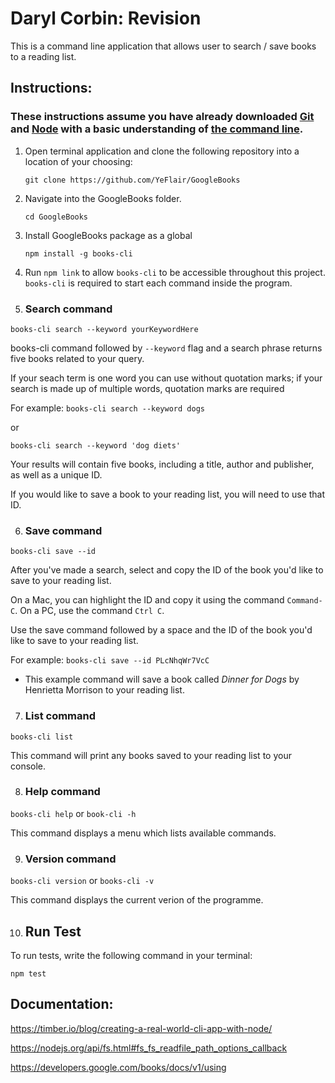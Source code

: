 # Daryl Corbin: Revision
This is a command line application that allows user to search / save books to a reading list.

## Instructions:
### **These instructions assume you have already downloaded [Git](https://git-scm.com/downloads) and [Node](https://nodejs.org/en/) with a basic understanding of [the command line](https://www.codecademy.com/articles/command-line-commands).**

1. Open terminal application and clone the following repository into a location of your choosing:
    
    `git clone https://github.com/YeFlair/GoogleBooks`

2. Navigate into the GoogleBooks folder.
    
    `cd GoogleBooks`

3. Install GoogleBooks package as a global
    
    `npm install -g books-cli`

4. Run `npm link` to allow `books-cli` to be accessible throughout this project. `books-cli` is required to start each command inside the program.



5. ### Search command

`books-cli search --keyword yourKeywordHere`

books-cli command followed by `--keyword` flag and a search phrase returns five books related to your query.

If your seach term is one word you can use without quotation marks; if your search is made up of multiple words, quotation marks are required

For example:
`books-cli search --keyword dogs`

or

`books-cli search --keyword 'dog diets'`

Your results will contain five books, including a title, author and publisher, as well as a unique ID.

If you would like to save a book to your reading list, you will need to use that ID.

6. ### Save command

`books-cli save --id`

After you've made a search, select and copy the ID of the book you'd like to save to your reading list.

On a Mac, you can highlight the ID and copy it using the command `Command-C`. On a PC, use the command `Ctrl C`.

Use the save command followed by a space and the ID of the book you'd like to save to your reading list.

For example:
`books-cli save --id PLcNhqWr7VcC`

- This example command will save a book called _Dinner for Dogs_ by Henrietta Morrison to your reading list.

7. ### List command

`books-cli list`

This command will print any books saved to your reading list to your console.

8. ### Help command

`books-cli help` or `book-cli -h`

This command displays a menu which lists available commands.

9. ### Version command

`books-cli version` or `books-cli -v`

This command displays the current verion of the programme.

10. ## Run Test

To run tests, write the following command in your terminal:

`npm test`
 
## Documentation:

https://timber.io/blog/creating-a-real-world-cli-app-with-node/

https://nodejs.org/api/fs.html#fs_fs_readfile_path_options_callback

https://developers.google.com/books/docs/v1/using